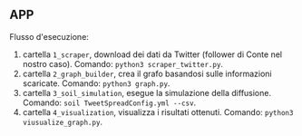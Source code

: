 ## APP

Flusso d'esecuzione:
1. cartella `1_scraper`, download dei dati da Twitter (follower di Conte nel nostro caso). Comando: `python3 scraper_twitter.py`.
2. cartella `2_graph_builder`, crea il grafo basandosi sulle informazioni scaricate. Comando: `python3 graph.py`.
3. cartella `3_soil_simulation`, esegue la simulazione della diffusione. Comando: `soil TweetSpreadConfig.yml --csv`.
4. cartella `4_visualization`, visualizza i risultati ottenuti. Comando: `python3 viusualize_graph.py`.